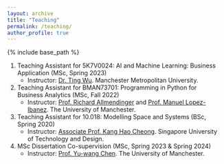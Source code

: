 ```yaml
---
layout: archive
title: "Teaching"
permalink: /teaching/
author_profile: true
---
```


{% include base_path %}

1. Teaching Assistant for 5K7V0024: AI and Machine Learning: Business Application (MSc, Spring 2023)
   * Instructor: [Dr. Ting Wu](https://www.mmu.ac.uk/staff/profile/dr-ting-wu). Manchester Metropolitan University.
2. Teaching Assistant for BMAN73701: Programming in Python for Business Analytics (MSc, Fall 2022)
   * Instructor: [Prof. Richard Allmendinger](https://research.manchester.ac.uk/en/persons/richard.allmendinger) and [Prof. Manuel Lopez-Ibanez](https://research.manchester.ac.uk/en/persons/manuel.lopez-ibanez). The University of Manchester.
3. Teaching Assistant for 10.018: Modelling Space and Systems (BSc, Spring 2020)
    * Instructor: [Associate Prof. Kang Hao Cheong](https://dr.ntu.edu.sg/cris/rp/rp02319). Singapore University of Technology and Design.
4. MSc Dissertation Co-supervision (MSc, Spring 2023 & Spring 2024)
    * Instructor: [Prof. Yu-wang Chen](https://research.manchester.ac.uk/en/persons/yu-wang.chen). The University of Manchester.
